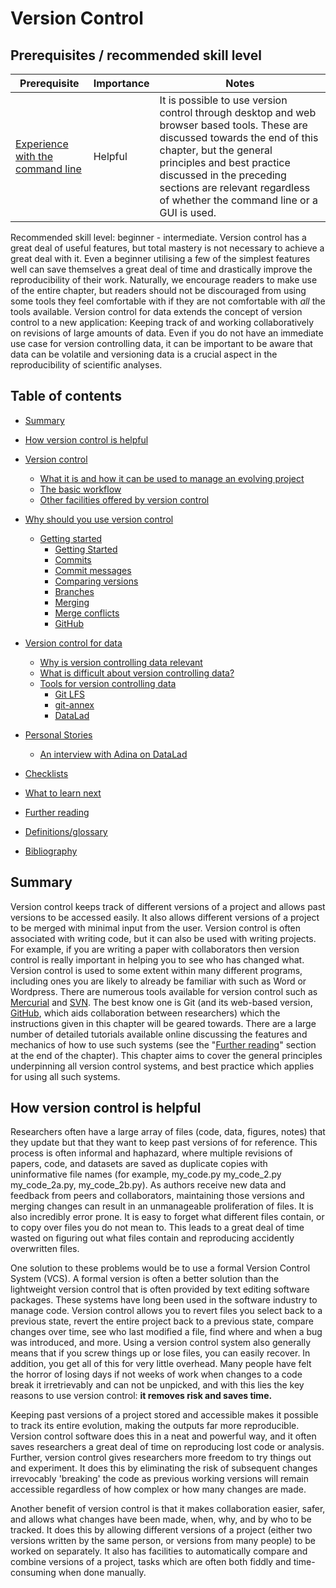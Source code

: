 # Version Control

## Prerequisites / recommended skill level

| Prerequisite | Importance | Notes |
| -------------|----------|------|
|[Experience with the command line](https://programminghistorian.org/en/lessons/intro-to-bash) | Helpful | It is possible to use version control through desktop and web browser based tools. These are discussed towards the end of this chapter, but the general principles and best practice discussed in the preceding sections are relevant regardless of whether the command line or a GUI is used. |

Recommended skill level: beginner - intermediate.
Version control has a great deal of useful features, but total mastery is not necessary to achieve a great deal with it.
Even a beginner utilising a few of the simplest features well can save themselves a great deal of time and drastically improve the reproducibility of their work.
Naturally, we encourage readers to make use of the entire chapter, but readers should not be discouraged from using some tools they feel comfortable with if they are not comfortable with *all* the tools available.
Version control for data extends the concept of version control to a new application:
Keeping track of and working collaboratively on revisions of large amounts of data.
Even if you do not have an immediate use case for version controlling data, it can be important to be aware that data can be volatile and versioning data is a crucial aspect in the reproducibility of scientific analyses.

## Table of contents

- [Summary](#summary)
- [How version control is helpful](#How-version-control-is-helpful)
- [Version control](/version_control/01/version_control#version-control)
    - [What it is and how it can be used to manage an evolving project](/version_control/01/version_control#what-it-is-and-how-it-can-be-used-to-manage-an-evolving-project)
    - [The basic workflow](/version_control/01/version_control#the-basics-workflow)
    - [Other facilities offered by version control](/version_control/01/version_control#other-facilities-offered-by-version-control)
- [Why should you use version control](/version_control/01/version_control#why-should-you-use-version-control)
    - [Getting started](/version_control/01/version_control#getting-started)
        - [Getting Started](/version_control/01/version_control#the-basics-workflow)
        - [Commits](/version_control/01/version_control#commits)
        - [Commit messages](/version_control/01/version_control#commit-messages)
        - [Comparing versions](/version_control/01/version_control#comparing-versions)
        - [Branches](/version_control/01/version_control#branches)
        - [Merging](/version_control/01/version_control#merging)
        - [Merge conflicts](/version_control/01/version_control#merge-conflicts)
        - [GitHub](/version_control/01/version_control#github)
- [Version control for data](/version_control/02/version_control_data#version-control-for-data)
    - [Why is version controlling data relevant](/version_control/02/version_control_data#Why-is-version-controlling-data-relevant)
    - [What is difficult about version controlling data?](/version_control/02/version_control_data#What-is-difficult-about-version-controlling-data?)
    - [Tools for version controlling data](/version_control/02/version_control_data#Tools-for-version-controlling-data)
        - [Git LFS](/version_control/02/version_control_data#Git-LFS)
        - [git-annex](/version_control/02/version_control_data#git-annex)
        - [DataLad](/version_control/02/version_control_data#DataLad)
- [Personal Stories](/version_control/04/version_control_personalstories#Personal-stories)
    - [An interview with Adina on DataLad](/version_control/04/version_control_personalstories#an-interview-with-adina-on-datalad)


- [Checklists](/version_control/03/resources#checklists)
- [What to learn next](/version_control/03/resources#what-to-learn-next)
- [Further reading](/version_control/03/resources#further-reading)
- [Definitions/glossary](/version_control/03/resources#definitionsglossary)
- [Bibliography](/version_control/03/resources#bibliography)

## Summary

Version control keeps track of different versions of a project and allows past versions to be accessed easily.
It also allows different versions of a project to be merged with minimal input from the user.
Version control is often associated with writing code, but it can also be used with writing projects.
For example, if you are writing a paper with collaborators then version control is really important in helping you to see who has changed what.
Version control is used to some extent within many different programs, including ones you are likely to already be familiar with such as Word or Wordpress.
There are numerous tools available for version control such as [Mercurial](https://www.mercurial-scm.org/) and [SVN](https://subversion.apache.org/).
The best know one is Git (and its web-based version, [GitHub](https://github.com/), which aids collaboration between researchers) which the instructions given in this chapter will be geared towards.
There are a large number of detailed tutorials available online discussing the features and mechanics of how to use such systems (see the "[Further reading](#further-reading)" section at the end of the chapter).
This chapter aims to cover the general principles underpinning all version control systems, and best practice which applies for using all such systems.

## How version control is helpful

Researchers often have a large array of files (code, data, figures, notes) that they update but that they want to keep past versions of for reference.
This process is often informal and haphazard, where multiple revisions of papers, code, and datasets are saved as duplicate copies with uninformative file names (for example, my_code.py my_code_2.py my_code_2a.py, my_code_2b.py).
As authors receive new data and feedback from peers and collaborators, maintaining those versions and merging changes can result in an unmanageable proliferation of files.
It is also incredibly error prone.
It is easy to forget what different files contain, or to copy over files you do not mean to.
This leads to a great deal of time wasted on figuring out what files contain and reproducing accidently overwritten files.

One solution to these problems would be to use a formal Version Control System (VCS).
A formal version is often a better solution than the lightweight version control that is often provided by text editing software packages.
These systems have long been used in the software industry to manage code.
Version control allows you to revert files you select back to a previous state, revert the entire project back to a previous state, compare changes over time, see who last modified a file, find where and when a bug was introduced, and more. Using a version control system also generally means that if you screw things up or lose files, you can easily recover.
In addition, you get all of this for very little overhead.
Many people have felt the horror of losing days if not weeks of work when changes to a code break it irretrievably and can not be unpicked, and with this lies the key reasons to use version control: **it removes risk and saves time.**

Keeping past versions of a project stored and accessible makes it possible to track its entire evolution, making the outputs far more reproducible.
Version control software does this in a neat and powerful way, and it often saves researchers a great deal of time on reproducing lost code or analysis.
Further, version control gives researchers more freedom to try things out and experiment.
It does this by eliminating the risk of subsequent changes irrevocably 'breaking' the code as previous working versions will remain accessible regardless of how complex or how many changes are made.

Another benefit of version control is that it makes collaboration easier, safer, and allows what changes have been made, when, why, and by who to be tracked.
It does this by allowing different versions of a project (either two versions written by the same person, or versions from many people) to be worked on separately.
It also has facilities to automatically compare and combine versions of a project, tasks which are often both fiddly and time-consuming when done manually.
